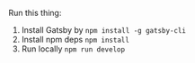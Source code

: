 Run this thing:

1. Install Gatsby by `npm install -g gatsby-cli`
2. Install npm deps `npm install`
3. Run locally `npm run develop`
